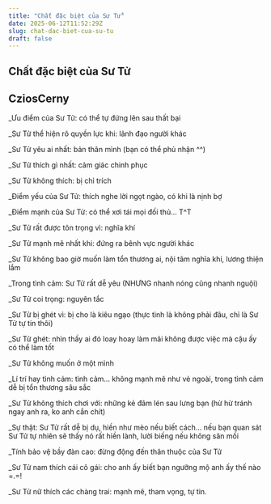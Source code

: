 ```yaml
---
title: "Chất đặc biệt của Sư Tử"
date: 2025-06-12T11:52:29Z
slug: chat-dac-biet-cua-su-tu
draft: false
---
```


## Chất đặc biệt của Sư Tử

## CziosCerny

_Ưu điểm của Sư Tử: có thể tự đứng lên sau thất bại
 
_Sư Tử thể hiện rõ quyền lực khi: lãnh đạo người khác
 
_Sư Tử yêu ai nhất: bản thân mình (bạn có thể phủ nhận ^^)
 
_Sư Tử thích gì nhất: cảm giác chinh phục
 
_Sư Tử không thích: bị chỉ trích
 
_Điểm yếu của Sư Tử: thích nghe lời ngọt ngào, có khi là nịnh bợ
 
_Điểm mạnh của Sư Tử: có thể xơi tái mọi đối thủ… T^T
 
_Sư Tử rất được tôn trọng vì: nghĩa khí
 
_Sư Tử mạnh mẽ nhất khi: đứng ra bênh vực người khác
 
_Sư Tử không bao giờ muốn làm tổn thương ai, nội tâm nghĩa khí, lương thiện lắm
 
_Trong tình cảm: Sư Tử rất dễ yêu (NHƯNG nhanh nóng cũng nhanh nguội)
 
_Sư Tử coi trọng: nguyên tắc
 
_Sư Tử bị ghét vì: bị cho là kiêu ngạo (thực tình là không phải đâu, chỉ là Sư Tử tự tin thôi)
 
_Sư Tử ghét: nhìn thấy ai đó loay hoay làm mãi không được việc mà cậu ấy có thể làm tốt
 
_Sư Tử không muốn ở một mình
 
_Lí trí hay tình cảm: tình cảm… không mạnh mẽ như vẻ ngoài, trong tình cảm dễ bị tổn thương sâu sắc
 
_Sư Tử không thích chơi với: những kẻ đâm lén sau lưng bạn (hừ hừ tránh ngay anh ra, ko anh cắn chít)
 
_Sự thật: Sư Tử rất dễ bị dụ, hiền như mèo nếu biết cách… nếu bạn quan sát Sư Tử tự nhiên sẽ thấy nó rất hiền lành, lười biếng nếu không săn mồi
 
_Tính bảo vệ bầy đàn cao: đừng động đến thân thuộc của Sư Tử
 
_Sư Tử nam thích cái cô gái: cho anh ấy biết bạn ngưỡng mộ anh ấy thế nào =.=!
 
_Sư Tử nữ thích các chàng trai: mạnh mẽ, tham vọng, tự tin.